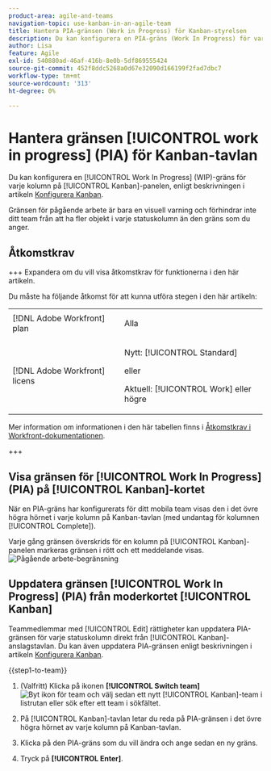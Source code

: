 ```yaml
---
product-area: agile-and-teams
navigation-topic: use-kanban-in-an-agile-team
title: Hantera PIA-gränsen (Work in Progress) för Kanban-styrelsen
description: Du kan konfigurera en PIA-gräns (Work In Progress) för varje kolumn på Kanban-tavlan. Gränsen för pågående arbete är bara en visuell varning och förhindrar inte ditt team från att ha fler objekt i varje statuskolumn än den gräns som du anger.
author: Lisa
feature: Agile
exl-id: 540880ad-46af-416b-8e0b-5df869555424
source-git-commit: 452f8ddc5268a0d67e32090d166199f2fad7dbc7
workflow-type: tm+mt
source-wordcount: '313'
ht-degree: 0%

---
```


# Hantera gränsen [!UICONTROL work in progress] (PIA) för Kanban-tavlan

Du kan konfigurera en [!UICONTROL Work In Progress] (WIP)-gräns för varje kolumn på [!UICONTROL Kanban]-panelen, enligt beskrivningen i artikeln [Konfigurera Kanban](../../agile/get-started-with-agile-in-workfront/configure-kanban.md).

Gränsen för pågående arbete är bara en visuell varning och förhindrar inte ditt team från att ha fler objekt i varje statuskolumn än den gräns som du anger.

## Åtkomstkrav

+++ Expandera om du vill visa åtkomstkrav för funktionerna i den här artikeln.

Du måste ha följande åtkomst för att kunna utföra stegen i den här artikeln:

<table style="table-layout:auto"> 
 <col> 
 </col> 
 <col> 
 </col> 
 <tbody> 
  <tr> 
   <td role="rowheader">[!DNL Adobe Workfront] plan</td> 
   <td> <p>Alla</p> </td> 
  </tr> 
  <tr> 
   <td role="rowheader">[!DNL Adobe Workfront] licens</td> 
   <td> <p>Nytt: [!UICONTROL Standard]</p> 
   eller
   <p>Aktuell: [!UICONTROL Work] eller högre</p> </td> 
  </tr>
 </tbody> 
</table>

Mer information om informationen i den här tabellen finns i [Åtkomstkrav i Workfront-dokumentationen](/help/quicksilver/administration-and-setup/add-users/access-levels-and-object-permissions/access-level-requirements-in-documentation.md).

+++

## Visa gränsen för [!UICONTROL Work In Progress] (PIA) på [!UICONTROL Kanban]-kortet

När en PIA-gräns har konfigurerats för ditt mobila team visas den i det övre högra hörnet i varje kolumn på Kanban-tavlan (med undantag för kolumnen [!UICONTROL Complete]).

Varje gång gränsen överskrids för en kolumn på [!UICONTROL Kanban]-panelen markeras gränsen i rött och ett meddelande visas.
![Pågående arbete-begränsning](assets/kanban-wip.png)

## Uppdatera gränsen [!UICONTROL Work In Progress] (PIA) från moderkortet [!UICONTROL Kanban]

Teammedlemmar med [!UICONTROL Edit] rättigheter kan uppdatera PIA-gränsen för varje statuskolumn direkt från [!UICONTROL Kanban]-anslagstavlan. Du kan även uppdatera PIA-gränsen enligt beskrivningen i artikeln [Konfigurera Kanban](../../agile/get-started-with-agile-in-workfront/configure-kanban.md).

{{step1-to-team}}

1. (Valfritt) Klicka på ikonen **[!UICONTROL Switch team]** ![Byt ikon för team](assets/switch-team-icon.png) och välj sedan ett nytt [!UICONTROL Kanban]-team i listrutan eller sök efter ett team i sökfältet.

1. På [!UICONTROL Kanban]-tavlan letar du reda på PIA-gränsen i det övre högra hörnet av varje kolumn på Kanban-tavlan.
1. Klicka på den PIA-gräns som du vill ändra och ange sedan en ny gräns.
1. Tryck på **[!UICONTROL Enter]**.
